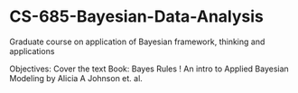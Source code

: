 # CS-685-Bayesian-Data-Analysis
Graduate course on application of Bayesian framework, thinking and applications

Objectives: Cover the text Book: Bayes Rules ! An intro to Applied Bayesian Modeling by Alicia A Johnson et. al.
